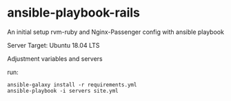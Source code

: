 # ansible-playbook-rails
An initial setup rvm-ruby and Nginx-Passenger config with ansible playbook

Server Target: Ubuntu 18.04 LTS

Adjustment variables and servers


run:

```
ansible-galaxy install -r requirements.yml
ansible-playbook -i servers site.yml
```
